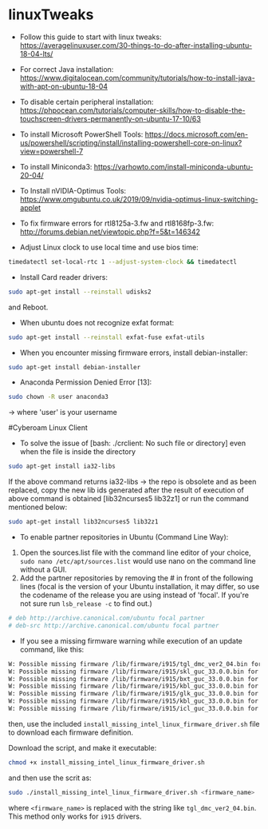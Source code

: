 # linuxTweaks

* Follow this guide to start with linux tweaks: https://averagelinuxuser.com/30-things-to-do-after-installing-ubuntu-18-04-lts/

* For correct Java installation: https://www.digitalocean.com/community/tutorials/how-to-install-java-with-apt-on-ubuntu-18-04

* To disable certain peripheral installation: https://phpocean.com/tutorials/computer-skills/how-to-disable-the-touchscreen-drivers-permanently-on-ubuntu-17-10/63

* To install Microsoft PowerShell Tools: https://docs.microsoft.com/en-us/powershell/scripting/install/installing-powershell-core-on-linux?view=powershell-7

* To install Miniconda3: https://varhowto.com/install-miniconda-ubuntu-20-04/

* To Install nVIDIA-Optimus Tools: https://www.omgubuntu.co.uk/2019/09/nvidia-optimus-linux-switching-applet

* To fix firmware errors for rtl8125a-3.fw and rtl8168fp-3.fw: http://forums.debian.net/viewtopic.php?f=5&t=146342

* Adjust Linux clock to use local time and use bios time:
```bash
timedatectl set-local-rtc 1 --adjust-system-clock && timedatectl
```

* Install Card reader drivers:
```bash
sudo apt-get install --reinstall udisks2
```
and Reboot.

* When ubuntu does not recognize exfat format:
```bash
sudo apt-get install --reinstall exfat-fuse exfat-utils
```

* When you encounter missing firmware errors, install debian-installer:
```bash
sudo apt-get install debian-installer
```

* Anaconda Permission Denied Error [13]:
```bash
sudo chown -R user anaconda3
```
-> where 'user' is your username

#Cyberoam Linux Client

* To solve the issue of [bash: ./crclient: No such file or directory] even when the file is inside the directory
```bash
sudo apt-get install ia32-libs
```
If the above command returns ia32-libs -> the repo is obsolete and as been replaced, copy the new lib ids generated after the result of execution of above command is obtained [lib32ncurses5 lib32z1] or run the command mentioned below:
```bash
sudo apt-get install lib32ncurses5 lib32z1
```

* To enable partner repositories in Ubuntu (Command Line Way):

1. Open the sources.list file with the command line editor of your choice, ```sudo nano /etc/apt/sources.list``` would use nano on the command line without a GUI.
2. Add the partner repositories by removing the # in front of the following lines (focal is the version of your Ubuntu installation, it may differ, so use the codename of the release you are using instead of 'focal'. If you're not sure run ```lsb_release -c``` to find out.)
```bash
# deb http://archive.canonical.com/ubuntu focal partner
# deb-src http://archive.canonical.com/ubuntu focal partner
```

* If you see a missing firmware warning while execution of an update command, like this:
```bash
W: Possible missing firmware /lib/firmware/i915/tgl_dmc_ver2_04.bin for module i915
W: Possible missing firmware /lib/firmware/i915/skl_guc_33.0.0.bin for module i915
W: Possible missing firmware /lib/firmware/i915/bxt_guc_33.0.0.bin for module i915
W: Possible missing firmware /lib/firmware/i915/kbl_guc_33.0.0.bin for module i915
W: Possible missing firmware /lib/firmware/i915/glk_guc_33.0.0.bin for module i915
W: Possible missing firmware /lib/firmware/i915/kbl_guc_33.0.0.bin for module i915
W: Possible missing firmware /lib/firmware/i915/icl_guc_33.0.0.bin for module i915
```
then, use the included ```install_missing_intel_linux_firmware_driver.sh``` file to download each firmware definition.

Download the script, and make it executable:
```bash
chmod +x install_missing_intel_linux_firmware_driver.sh
```
and then use the scrit as:
```bash
sudo ./install_missing_intel_linux_firmware_driver.sh <firmware_name>
```
where ```<firmware_name>``` is replaced with the string like ```tgl_dmc_ver2_04.bin```.
This method only works for ```i915``` drivers.
